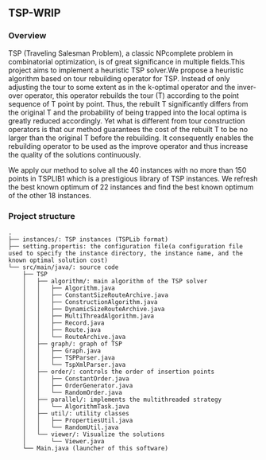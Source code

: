 ## TSP-WRIP

### Overview
TSP (Traveling Salesman Problem), a classic NPcomplete problem in combinatorial optimization, is of great significance in multiple fields.This project aims to implement a heuristic TSP solver.We propose a heuristic algorithm based on tour rebuilding operator for TSP. Instead of only adjusting the tour to some extent as in the k-optimal operator and the inver-over operator, this operator rebuilds the tour (T) according to the point sequence of T point by point. Thus, the rebuilt T significantly differs from the original T and the probability of being trapped into the local optima is greatly reduced accordingly. Yet what is different from tour construction operators is that our method guarantees the cost of the rebuilt T to be no larger than the original T before the rebuilding. It consequently enables the rebuilding operator to be used as the improve operator and thus increase the quality of the solutions continuously.

We apply our method to solve all the 40 instances with no more than 150 points in TSPLIB1 which is a prestigious library of TSP instances. We refresh the best known optimum of 22 instances and find the best known optimum of the other 18 instances.

### Project structure
<pre><code>.
├── instances/: TSP instances (TSPLib format)
├── setting.propertis: the configuration file(a configuration file used to specify the instance directory, the instance name, and the known optimal solution cost)
└── src/main/java/: source code
    ├── TSP
    │   ├── algorithm/: main algorithm of the TSP solver
    │   │   ├── Algorithm.java
    │   │   ├── ConstantSizeRouteArchive.java
    │   │   ├── ConstructionAlgorithm.java
    │   │   ├── DynamicSizeRouteArchive.java
    │   │   ├── MultiThreadAlgorithm.java
    │   │   ├── Record.java
    │   │   ├── Route.java
    │   │   └── RouteArchive.java
    │   ├── graph/: graph of TSP
    │   │   ├── Graph.java
    │   │   ├── TSPParser.java
    │   │   └── TspXmlParser.java
    │   ├── order/: controls the order of insertion points
    │   │   ├── ConstantOrder.java
    │   │   ├── OrderGenerator.java
    │   │   └── RandomOrder.java
    │   ├── parallel/: implements the multithreaded strategy
    │   │   └── AlgorithmTask.java
    │   ├── util/: utility classes
    │   │   ├── PropertiesUtil.java
    │   │   └── RandomUtil.java
    │   └── viewer/: Visualize the solutions
    │       └── Viewer.java
    └── Main.java (launcher of this software)
</code></pre>
